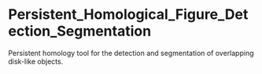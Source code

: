# Persistent_Homological_Figure_Detection_Segmentation
Persistent homology tool for the detection and segmentation of overlapping disk-like objects.
